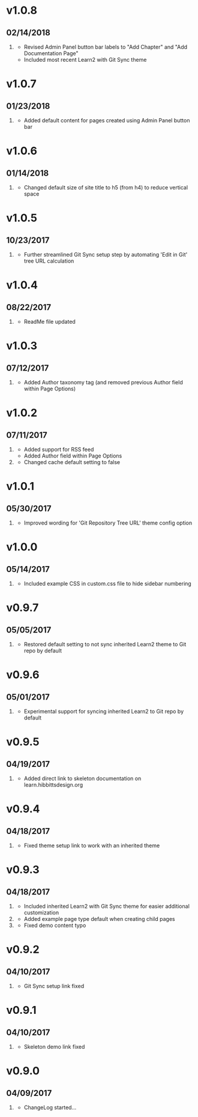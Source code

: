 # v1.0.8
## 02/14/2018

1. [](#improved)
    * Revised Admin Panel button bar labels to "Add Chapter" and "Add Documentation Page"
    * Included most recent Learn2 with Git Sync theme

# v1.0.7
## 01/23/2018

1. [](#new)
    * Added default content for pages created using Admin Panel button bar

# v1.0.6
## 01/14/2018

1. [](#improved)
    * Changed default size of site title to h5 (from h4) to reduce vertical space

# v1.0.5
## 10/23/2017

1. [](#new)
    * Further streamlined Git Sync setup step by automating 'Edit in Git' tree URL calculation

# v1.0.4
## 08/22/2017

1. [](#new)
    * ReadMe file updated

# v1.0.3
## 07/12/2017

1. [](#new)
    * Added Author taxonomy tag (and removed previous Author field within Page Options)

# v1.0.2
## 07/11/2017

1. [](#new)
    * Added support for RSS feed
    * Added Author field within Page Options
1. [](#improved)
    * Changed cache default setting to false

# v1.0.1
## 05/30/2017

1. [](#improved)
    * Improved wording for 'Git Repository Tree URL' theme config option

# v1.0.0
## 05/14/2017

1. [](#new)
    * Included example CSS in custom.css file to hide sidebar numbering

# v0.9.7
## 05/05/2017

1. [](#improved)
    * Restored default setting to not sync inherited Learn2 theme to Git repo by default

# v0.9.6
## 05/01/2017

1. [](#new)
    * Experimental support for syncing inherited Learn2 to Git repo by default

# v0.9.5
## 04/19/2017

1. [](#new)
    * Added direct link to skeleton documentation on learn.hibbittsdesign.org

# v0.9.4
## 04/18/2017

1. [](#bugfix)
    * Fixed theme setup link to work with an inherited theme

# v0.9.3
## 04/18/2017

1. [](#new)
    * Included inherited Learn2 with Git Sync theme for easier additional customization
1. [](#improved)
    * Added example page type default when creating child pages
1. [](#bugfix)
    * Fixed demo content typo

# v0.9.2
## 04/10/2017

1. [](#bugfix)
    * Git Sync setup link fixed

# v0.9.1
## 04/10/2017

1. [](#bugfix)
    * Skeleton demo link fixed

# v0.9.0
## 04/09/2017

1. [](#new)
    * ChangeLog started...

